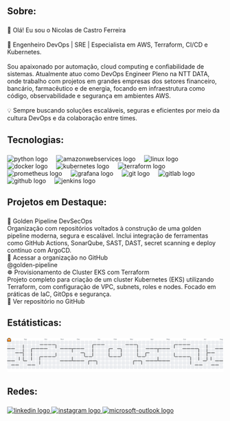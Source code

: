 <h2 align="left">Sobre:</h2>

###

<p align="left">👋 Olá! Eu sou o Nicolas de Castro Ferreira<br><br>🎯 Engenheiro DevOps | SRE | Especialista em AWS, Terraform, CI/CD e Kubernetes.<br><br>Sou apaixonado por automação, cloud computing e confiabilidade de sistemas. Atualmente atuo como DevOps Engineer Pleno na NTT DATA, onde trabalho com projetos em grandes empresas dos setores financeiro, bancário, farmacêutico e de energia, focando em infraestrutura como código, observabilidade e segurança em ambientes AWS.<br><br>💡 Sempre buscando soluções escaláveis, seguras e eficientes por meio da cultura DevOps e da colaboração entre times.</p>

###

<h2 align="left">Tecnologias:</h2>

###

<div align="left">
  <img src="https://skillicons.dev/icons?i=py" height="40" alt="python logo"  />
  <img width="12" />
  <img src="https://skillicons.dev/icons?i=aws" height="40" alt="amazonwebservices logo"  />
  <img width="12" />
  <img src="https://skillicons.dev/icons?i=linux" height="40" alt="linux logo"  />
  <img width="12" />
  <img src="https://skillicons.dev/icons?i=docker" height="40" alt="docker logo"  />
  <img width="12" />
  <img src="https://skillicons.dev/icons?i=kubernetes" height="40" alt="kubernetes logo"  />
  <img width="12" />
  <img src="https://cdn.jsdelivr.net/gh/devicons/devicon/icons/terraform/terraform-original.svg" height="40" alt="terraform logo"  />
  <img width="12" />
  <img src="https://cdn.simpleicons.org/prometheus/E6522C" height="40" alt="prometheus logo"  />
  <img width="12" />
  <img src="https://cdn.jsdelivr.net/gh/devicons/devicon/icons/grafana/grafana-original.svg" height="40" alt="grafana logo"  />
  <img width="12" />
  <img src="https://skillicons.dev/icons?i=git" height="40" alt="git logo"  />
  <img width="12" />
  <img src="https://skillicons.dev/icons?i=gitlab" height="40" alt="gitlab logo"  />
  <img width="12" />
  <img src="https://skillicons.dev/icons?i=github" height="40" alt="github logo"  />
  <img width="12" />
  <img src="https://skillicons.dev/icons?i=jenkins" height="40" alt="jenkins logo"  />
</div>

###

<h2 align="left">Projetos em Destaque:</h2>

###

<p align="left">🔁 Golden Pipeline DevSecOps<br>Organização com repositórios voltados à construção de uma golden pipeline moderna, segura e escalável. Inclui integração de ferramentas como GitHub Actions, SonarQube, SAST, DAST, secret scanning e deploy contínuo com ArgoCD.<br>🔗 Acessar a organização no GitHub<br>@golden-pipeline<br>☸️ Provisionamento de Cluster EKS com Terraform<br>Projeto completo para criação de um cluster Kubernetes (EKS) utilizando Terraform, com configuração de VPC, subnets, roles e nodes. Focado em práticas de IaC, GitOps e segurança.<br>🔗 Ver repositório no GitHub</p>

###

<h2 align="left">Estátisticas:</h2>

###

<picture>
  <source media="(prefers-color-scheme: dark)" srcset="https://raw.githubusercontent.com/Nicolascf/Nicolascf/output/pacman-contribution-graph-dark.svg">
  <source media="(prefers-color-scheme: light)" srcset="https://raw.githubusercontent.com/Nicolascf/Nicolascf/output/pacman-contribution-graph.svg">
  <img alt="pacman contribution graph" src="https://raw.githubusercontent.com/Nicolascf/Nicolascf/output/pacman-contribution-graph.svg">
</picture>

###

<h2 align="left">Redes:</h2>

###

<div align="left">
  <a href="www.linkedin.com/in/ndcferr" target="_blank">
    <img src="https://raw.githubusercontent.com/maurodesouza/profile-readme-generator/master/src/assets/icons/social/linkedin/default.svg" width="52" height="40" alt="linkedin logo"  />
  </a>
  <a href="https://www.instagram.com/nicolascf18/" target="_blank">
    <img src="https://raw.githubusercontent.com/maurodesouza/profile-readme-generator/master/src/assets/icons/social/instagram/default.svg" width="52" height="40" alt="instagram logo"  />
  </a>
  <a href="nicolas_castro123@hotmail.com" target="_blank">
    <img src="https://raw.githubusercontent.com/maurodesouza/profile-readme-generator/master/src/assets/icons/social/microsoft-outlook/default.svg" width="52" height="40" alt="microsoft-outlook logo"  />
  </a>
</div>

###

